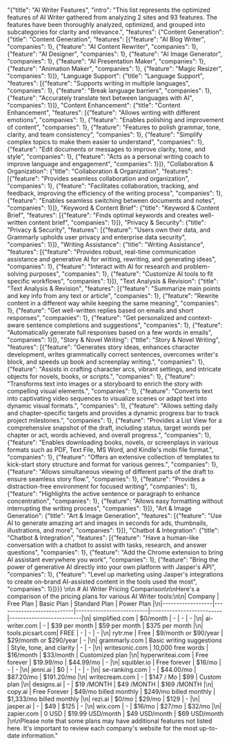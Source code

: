 "{\"title\": \"AI Writer Features\", \"intro\": \"This list represents the optimized features of AI Writer gathered from analyzing 2 sites and 93 features. The features have been thoroughly analyzed, optimized, and grouped into subcategories for clarity and relevance.\", \"features\": {\"Content Generation\": {\"title\": \"Content Generation\", \"features\": [{\"feature\": \"AI Blog Writer\", \"companies\": 1}, {\"feature\": \"AI Content Rewriter\", \"companies\": 1}, {\"feature\": \"AI Designer\", \"companies\": 1}, {\"feature\": \"AI Image Generator\", \"companies\": 1}, {\"feature\": \"AI Presentation Maker\", \"companies\": 1}, {\"feature\": \"Animation Maker\", \"companies\": 1}, {\"feature\": \"Magic Resizer\", \"companies\": 1}]}, \"Language Support\": {\"title\": \"Language Support\", \"features\": [{\"feature\": \"Supports writing in multiple languages\", \"companies\": 1}, {\"feature\": \"Break language barriers\", \"companies\": 1}, {\"feature\": \"Accurately translate text between languages with AI\", \"companies\": 1}]}, \"Content Enhancement\": {\"title\": \"Content Enhancement\", \"features\": [{\"feature\": \"Allows writing with different emotions\", \"companies\": 1}, {\"feature\": \"Enables polishing and improvement of content\", \"companies\": 1}, {\"feature\": \"Features to polish grammar, tone, clarity, and team consistency\", \"companies\": 1}, {\"feature\": \"Simplify complex topics to make them easier to understand\", \"companies\": 1}, {\"feature\": \"Edit documents or messages to improve clarity, tone, and style\", \"companies\": 1}, {\"feature\": \"Acts as a personal writing coach to improve language and engagement\", \"companies\": 1}]}, \"Collaboration & Organization\": {\"title\": \"Collaboration & Organization\", \"features\": [{\"feature\": \"Provides seamless collaboration and organization\", \"companies\": 1}, {\"feature\": \"Facilitates collaboration, tracking, and feedback, improving the efficiency of the writing process\", \"companies\": 1}, {\"feature\": \"Enables seamless switching between documents and notes\", \"companies\": 1}]}, \"Keyword & Content Brief\": {\"title\": \"Keyword & Content Brief\", \"features\": [{\"feature\": \"Finds optimal keywords and creates well-written content brief\", \"companies\": 1}]}, \"Privacy & Security\": {\"title\": \"Privacy & Security\", \"features\": [{\"feature\": \"Users own their data, and Grammarly upholds user privacy and enterprise data security\", \"companies\": 1}]}, \"Writing Assistance\": {\"title\": \"Writing Assistance\", \"features\": [{\"feature\": \"Provides robust, real-time communication assistance and generative AI for writing, rewriting, and generating ideas\", \"companies\": 1}, {\"feature\": \"Interact with AI for research and problem-solving purposes\", \"companies\": 1}, {\"feature\": \"Customize AI tools to fit specific workflows\", \"companies\": 1}]}, \"Text Analysis & Revision\": {\"title\": \"Text Analysis & Revision\", \"features\": [{\"feature\": \"Summarize main points and key info from any text or article\", \"companies\": 1}, {\"feature\": \"Rewrite content in a different way while keeping the same meaning\", \"companies\": 1}, {\"feature\": \"Get well-written replies based on emails and short responses\", \"companies\": 1}, {\"feature\": \"Get personalized and context-aware sentence completions and suggestions\", \"companies\": 1}, {\"feature\": \"Automatically generate full responses based on a few words in emails\", \"companies\": 1}]}, \"Story & Novel Writing\": {\"title\": \"Story & Novel Writing\", \"features\": [{\"feature\": \"Generates story ideas, enhances character development, writes grammatically correct sentences, overcomes writer's block, and speeds up book and screenplay writing.\", \"companies\": 1}, {\"feature\": \"Assists in crafting character arcs, vibrant settings, and intricate objects for novels, books, or scripts.\", \"companies\": 1}, {\"feature\": \"Transforms text into images or a storyboard to enrich the story with compelling visual elements.\", \"companies\": 1}, {\"feature\": \"Converts text into captivating video sequences to visualize scenes or adapt text into dynamic visual formats.\", \"companies\": 1}, {\"feature\": \"Allows setting daily and chapter-specific targets and provides a dynamic progress bar to track project milestones.\", \"companies\": 1}, {\"feature\": \"Provides a List View for a comprehensive snapshot of the draft, including status, target words per chapter or act, words achieved, and overall progress.\", \"companies\": 1}, {\"feature\": \"Enables downloading books, novels, or screenplays in various formats such as PDF, Text File, MS Word, and Kindle's mobi file format.\", \"companies\": 1}, {\"feature\": \"Offers an extensive collection of templates to kick-start story structure and format for various genres.\", \"companies\": 1}, {\"feature\": \"Allows simultaneous viewing of different parts of the draft to ensure seamless story flow.\", \"companies\": 1}, {\"feature\": \"Provides a distraction-free environment for focused writing\", \"companies\": 1}, {\"feature\": \"Highlights the active sentence or paragraph to enhance concentration\", \"companies\": 1}, {\"feature\": \"Allows easy formatting without interrupting the writing process\", \"companies\": 1}]}, \"Art & Image Generation\": {\"title\": \"Art & Image Generation\", \"features\": [{\"feature\": \"Use AI to generate amazing art and images in seconds for ads, thumbnails, illustrations, and more\", \"companies\": 1}]}, \"Chatbot & Integration\": {\"title\": \"Chatbot & Integration\", \"features\": [{\"feature\": \"Have a human-like conversation with a chatbot to assist with tasks, research, and answer questions\", \"companies\": 1}, {\"feature\": \"Add the Chrome extension to bring AI assistant everywhere you work\", \"companies\": 1}, {\"feature\": \"Bring the power of generative AI directly into your own platform with Jasper's API\", \"companies\": 1}, {\"feature\": \"Level up marketing using Jasper's integrations to create on-brand AI-assisted content in the tools used the most\", \"companies\": 1}]}}} \n\n # AI Writer Pricing Comparison\n\nHere's a comparison of the pricing plans for various AI Writer tools:\n\n| Company          | Free Plan                 | Basic Plan               | Standard Plan            | Power Plan               |\n|------------------|---------------------------|--------------------------|--------------------------|--------------------------|\n| simplified.com   | $0/month                  | -                        | -                        | -                        |\n| ai-writer.com    | -                         | $39 per month            | $59 per month            | $375 per month           |\n| tools.picsart.com| FREE                      | -                        | -                        | -                        |\n| rytr.me          | Free                      | $9/month or $90/year     | $29/month or $290/year   | -                        |\n| grammarly.com    | Basic writing suggestions | Style, tone, and clarity | -                        | -                        |\n| writesonic.com   | 10,000 free words          | $16/month                | $33/month                | Customized plan          |\n| hyperwriteai.com | Free forever              | $19.99/mo                | $44.99/mo                | -                        |\n| squibler.io      | Free forever              | $16/mo                   | -                        | -                        |\n| jenni.ai         | $0                        | -                        | -                        | -                        |\n| se-ranking.com   | -                         | $44.00/mo                | $87.20/mo                | $191.20/mo               |\n| writecream.com   | -                         | $147 / Mo                | $99                      | Custom plan              |\n| designs.ai       | -                         | $19 /MONTH               | $49 /MONTH               | $169 /MONTH              |\n| copy.ai          | Free Forever              | $49/mo billed monthly    | $249/mo billed monthly    | $1,333/mo billed monthly  |\n| rezi.ai          | $0/mo                     | $29/mo                   | $129                     | -                        |\n| jasper.ai        | -                         | $49                      | $125                     | -                        |\n| wix.com          | -                         | $16/mo                   | $27/mo                   | $32/mo                   |\n| zapier.com       | 0 USD                     | $19.99 USD/month         | $49 USD/month            | $69 USD/month            |\n\nPlease note that some plans may have additional features not listed here. It's important to review each company's website for the most up-to-date information."